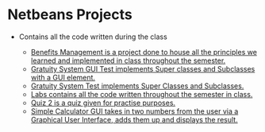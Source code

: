# Netbeans Projects

* Contains all the code written during the class

    * <a href="https://github.com/olivernjeru/apt/tree/main/apt3040/NetBeansProjects/benefitsManagement">Benefits Management is a project done to house all the principles we learned and implemented in class throughout the semester.</a>
    * <a href="https://github.com/olivernjeru/apt/tree/main/apt3040/NetBeansProjects/gratuitysyguistest">Gratuity System GUI Test implements Super classes and Subclasses with a GUI element.</a>
    * <a href="https://github.com/olivernjeru/apt/tree/main/apt3040/NetBeansProjects/gratuitysystemtest">Gratuity System Test implements Super Classes and Subclasses.</a>
    * <a href="https://github.com/olivernjeru/apt/tree/main/apt3040/NetBeansProjects/Labs">Labs contains all the code written throughout the semester in class.</a>
    * <a href="https://github.com/olivernjeru/apt/tree/main/apt3040/NetBeansProjects/quiz2">Quiz 2 is a quiz given for practise purposes.</a>
    * <a href="https://github.com/olivernjeru/apt/tree/main/apt3040/NetBeansProjects/simpleCalculatorGUI">Simple Calculator GUI takes in two numbers from the user via a Graphical User Interface, adds them up and displays the result.</a>